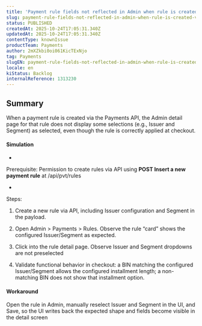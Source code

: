 ```yaml
---
title: 'Payment rule fields not reflected in Admin when rule is created via API'
slug: payment-rule-fields-not-reflected-in-admin-when-rule-is-created-via-api
status: PUBLISHED
createdAt: 2025-10-24T17:05:31.340Z
updatedAt: 2025-10-24T17:05:31.340Z
contentType: knownIssue
productTeam: Payments
author: 2mXZkbi0oi061KicTExNjo
tag: Payments
slugEN: payment-rule-fields-not-reflected-in-admin-when-rule-is-created-via-api
locale: en
kiStatus: Backlog
internalReference: 1313230
---
```


## Summary


When a payment rule is created via the Payments API, the Admin detail page for that rule does not display some selections (e.g., Issuer and Segment) as selected, even though the rule is correctly applied at checkout.


#### Simulation



-

Prerequisite: Permission to create rules via API using **POST Insert a new payment rule** at /api/pvt/rules



-

Steps:



1) Create a new rule via API, including Issuer configuration and Segment in the payload.



2) Open Admin > Payments > Rules. Observe the rule “card” shows the configured Issuer/Segment as expected.



3) Click into the rule detail page. Observe Issuer and Segment dropdowns are not preselected



4) Validate functional behavior in checkout: a BIN matching the configured Issuer/Segment allows the configured installment length; a non-matching BIN does not show that installment option.



#### Workaround


Open the rule in Admin, manually reselect Issuer and Segment in the UI, and Save, so the UI writes back the expected shape and fields become visible in the detail screen



